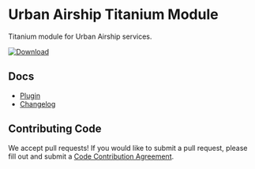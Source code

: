 # Urban Airship Titanium Module

Titanium module for Urban Airship services.

 [ ![Download](https://api.bintray.com/packages/urbanairship/titanium/titanium-module/images/download.svg) ](https://bintray.com/urbanairship/titanium/titanium-module/_latestVersion)
 
## Docs
 - [Plugin](documentation/index.md)
 - [Changelog](documentation/CHANGELOG.md)

## Contributing Code

We accept pull requests! If you would like to submit a pull request, please fill out and submit a
[Code Contribution Agreement](http://docs.urbanairship.com/contribution-agreement.html).
